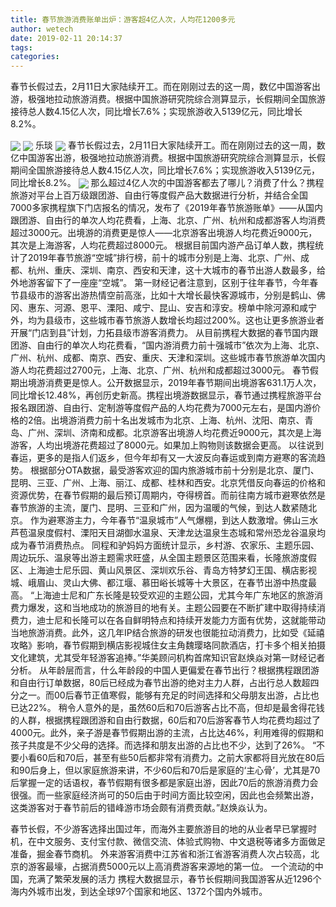```yaml
---
title: 春节旅游消费账单出炉：游客超4亿人次，人均花1200多元
author: wetech
date: 2019-02-11 20:14:37
tags: 
categories: 
---
```

春节长假过去，2月11日大家陆续开工。而在刚刚过去的这一周，数亿中国游客出游，极强地拉动旅游消费。根据中国旅游研究院综合测算显示，长假期间全国旅游接待总人数4.15亿人次，同比增长7.6%；实现旅游收入5139亿元，同比增长8.2%。
<!-- more -->
<img align="center" border="0" src="https://imgcdn.yicai.com/uppics/images/2019/02/e9f4112c40428f27469e0728336de377.jpg" />
<img align="center" border="0" src="https://imgcdn.yicai.com/uppics/images/2019/02/7783d237d0ac06dabeb6bc06fa15fcb7.jpg" />
乐琰
<img align="center" border="0" src="https://imgcdn.yicai.com/uppics/images/2019/02/702d3ff67e99a5f5c3a90d4d1337b10f.jpg" />
春节长假过去，2月11日大家陆续开工。而在刚刚过去的这一周，数亿中国游客出游，极强地拉动旅游消费。根据中国旅游研究院综合测算显示，长假期间全国旅游接待总人数4.15亿人次，同比增长7.6%；实现旅游收入5139亿元，同比增长8.2%。
<img align="center" border="0" src="https://imgcdn.yicai.com/uppics/images/2019/02/1c5a204faeb02639f670d4b42a67e778.jpg" />
那么超过4亿人次的中国游客都去了哪儿？消费了什么？携程旅游对平台上百万级跟团游、自由行等度假产品大数据进行分析，并结合全国7000多家携程旗下门店报名的情况，发布了《2019年春节旅游账单》——从国内跟团游、自由行的单次人均花费看，上海、北京、广州、杭州和成都游客人均消费超过3000元。出境游的消费更是惊人——北京游客出境游人均花费近9000元，其次是上海游客，人均花费超过8000元。
根据目前国内游产品订单人数，携程统计了2019年春节旅游“空城”排行榜，前十的城市分别是上海、北京、广州、成都、杭州、重庆、深圳、南京、西安和天津，这十大城市的春节出游人数最多，给外地游客留下了一座座“空城”。
第一财经记者注意到，区别于往年春节，今年春节县级市的游客出游热情空前高涨，比如十大增长最快客源城市，分别是鹤山、佛冈、惠东、河源、恩平、溧阳、咸宁、昆山、安吉和淳安。榜单中除河源和咸宁外，均为县级市，这些城市春节旅游人数增长均超过200%。这也让更多旅游业者开展“门店到县”计划，力拓县级市游客消费力。
从目前携程大数据的春节国内跟团游、自由行的单次人均花费看，“国内游消费力前十强城市”依次为上海、北京、广州、杭州、成都、南京、西安、重庆、天津和深圳。这些城市春节旅游单次国内游人均花费超过2700元，上海、北京、广州、杭州和成都超过3000元。
春节假期出境游消费更是惊人。公开数据显示，2019年春节期间出境游客631.1万人次，同比增长12.48%，再创历史新高。携程出境游数据显示，春节通过携程旅游平台报名跟团游、自由行、定制游等度假产品的人均花费为7000元左右，是国内游价格的2倍。出境游消费力前十名出发城市为北京、上海、杭州、沈阳、南京、青岛、广州、深圳、济南和成都。北京游客出境游人均花费近9000元，其次是上海游客，人均出境游花费超过了8000元。如果加上购物则该数据会更高。
以往说到春运，更多的是指人们返乡，但今年却有又一大波反向春运或到南方避寒的客流趋势。
根据部分OTA数据，最受游客欢迎的国内旅游城市前十分别是北京、厦门、昆明、三亚、广州、上海、丽江、成都、桂林和西安。北京凭借反向春运的价格和资源优势，在春节假期的最后预订周期内，夺得榜首。而前往南方城市避寒依然是春节旅游的主流，厦门、昆明、三亚和广州，因为温暖的气候，到达人数紧随北京。
作为避寒游主力，今年春节“温泉城市”人气爆棚，到达人数激增。佛山三水芦苞温泉度假村、溧阳天目湖御水温泉、天津龙达温泉生态城和常州恐龙谷温泉均成为春节消费热点。
同程和驴妈妈方面统计显示，乡村游、农家乐、主题乐园、周边玩乐、温泉等出游主题需求旺盛，从全国主题景区范围来看，长隆旅游度假区、上海迪士尼乐园、黄山风景区、深圳欢乐谷、青岛方特梦幻王国、横店影视城、峨眉山、灵山大佛、都江堰、慕田峪长城等十大景区，在春节出游中热度最高。
“上海迪士尼和广东长隆是较受欢迎的主题公园，尤其今年广东地区的旅游消费力爆发，这和当地成功的旅游目的地有关。主题公园要在不断扩建中取得持续消费力，迪士尼和长隆可以在各自鲜明特点和持续开发能力方面有优势，这就能带动当地旅游消费。此外，这几年IP结合旅游的研发也很能拉动消费力，比如受《延禧攻略》影响，春节假期到横店影视城住女主角魏璎珞同款酒店，打卡多个相关拍摄文化建筑，尤其受年轻游客追捧。”华美顾问机构首席知识官赵焕焱对第一财经记者分析。
从年龄层而言，什么年龄段的中国人更偏爱在春节出行？根据携程跟团游和自由行订单数据，80后已经成为春节出游的绝对主力人群，占出行总人数超四分之一。而00后春节正值寒假，能够有充足的时间选择和父母朋友出游，占比也已达22%。
稍令人意外的是，虽然60后和70后游客占比不高，但却是最舍得花钱的人群，根据携程跟团游和自由行数据，60后和70后游客春节人均花费均超过了4000元。此外，亲子游是春节假期出游的主流，占比达46%，利用难得的假期和孩子共度是不少父母的选择。而选择和朋友出游的占比也不少，达到了26%。
“不要小看60后和70后，甚至有些50后都非常有消费力。之前大家都将目光放在80后和90后身上，但以家庭旅游来讲，不少60后和70后是家庭的‘主心骨’，尤其是70后掌握一定的话语权，春节假期有很多都是家庭出游，因此70后的旅游消费力会很强。而一些家庭经济尚可的50后由于时间方面比较空闲，因此也会频繁出游，这类游客对于春节前后的错峰游市场会颇有消费贡献。”赵焕焱认为。
 
 
春节长假，不少游客选择出国过年，而海外主要旅游目的地的从业者早已掌握时机，在中文服务、支付宝付款、微信交流、体验式购物、中文退税等诸多方面做足准备，掘金春节商机。
外来游客消费中江苏省和浙江省游客消费人次占较高，北京的游客最壕，占据消费5000元以上高消费游客来源地的第一位。
一个流动的中国，充满了繁荣发展的活力
携程大数据显示，春节长假期间我国游客从近1296个海内外城市出发，到达全球97个国家和地区、1372个国内外城市。
